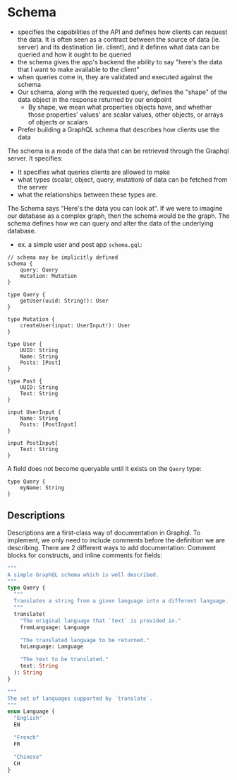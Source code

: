 
# Schema
- specifies the capabilities of the API and defines how clients can request the data. It is often seen as a contract between the source of data (ie. server) and its destination (ie. client), and it defines what data can be queried and how it ought to be queried
- the schema gives the app's backend the ability to say "here's the data that I want to make available to the client"
- when queries come in, they are validated and executed against the schema
- Our schema, along with the requested query, defines the "shape" of the data object in the response returned by our endpoint
	- By shape, we mean what properties objects have, and whether those properties' values' are scalar values, other objects, or arrays of objects or scalars
- Prefer building a GraphQL schema that describes how clients use the data

The schema is a mode of the data that can be retrieved through the Graphql server. It specifies:
- It specifies what queries clients are allowed to make
- what types (scalar, object, query, mutation) of data can be fetched from the server
- what the relationships between these types are.

The Schema says "Here's the data you can look at". If we were to imagine our database as a complex graph, then the schema would be the graph. The schema defines how we can query and alter the data of the underlying database.

- ex. a simple user and post app `schema.gql`:
```
// schema may be implicitly defined
schema {
	query: Query
	mutation: Mutation
}

type Query {
	getUser(uuid: String!): User
}

type Mutation {
	createUser(input: UserInput!): User
}

type User {
	UUID: String
	Name: String
	Posts: [Post]
}

type Post {
	UUID: String
	Text: String
}

input UserInput {
	Name: String
	Posts: [PostInput]
}

input PostInput{
	Text: String
}

```

A field does not become queryable until it exists on the `Query` type:
```
type Query {
	myName: String
}
```

## Descriptions
Descriptions are a first-class way of documentation in Graphql. To implement, we only need to include comments before the definition we are describing. There are 2 different ways to add documentation: Comment blocks for constructs, and inline comments for fields:
```graphql
"""
A simple GraphQL schema which is well described.
"""
type Query {
  """
  Translates a string from a given language into a different language.
  """
  translate(
    "The original language that `text` is provided in."
    fromLanguage: Language

    "The translated language to be returned."
    toLanguage: Language

    "The text to be translated."
    text: String
  ): String
}

"""
The set of languages supported by `translate`.
"""
enum Language {
  "English"
  EN

  "French"
  FR

  "Chinese"
  CH
}
```


